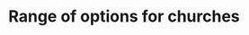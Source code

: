 ---
layout: link
link_url: https://drive.google.com/file/d/15-CijFg7u7EidODN_bEGbDCHpAoC_nVH/view
title: Range of options for churches
source: Herschel (supplier)
card: Add or switch to radiant heating
petal: 
task: 
---